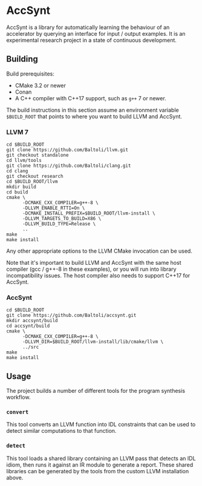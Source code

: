 # AccSynt

AccSynt is a library for automatically learning the behaviour of an accelerator
by querying an interface for input / output examples. It is an experimental
research project in a state of continuous development.

## Building

Build prerequisites:
* CMake 3.2 or newer
* Conan
* A C++ compiler with C++17 support, such as `g++` 7 or newer.

The build instructions in this section assume an environment variable
`$BUILD_ROOT` that points to where you want to build LLVM and AccSynt.

### LLVM 7

```
cd $BUILD_ROOT
git clone https://github.com/Baltoli/llvm.git
git checkout standalone
cd llvm/tools
git clone https://github.com/Baltoli/clang.git
cd clang
git checkout research
cd $BUILD_ROOT/llvm
mkdir build
cd build
cmake \
      -DCMAKE_CXX_COMPILER=g++-8 \
      -DLLVM_ENABLE_RTTI=On \
      -DCMAKE_INSTALL_PREFIX=$BUILD_ROOT/llvm-install \
      -DLLVM_TARGETS_TO_BUILD=X86 \
      -DLLVM_BUILD_TYPE=Release \
      ..
make
make install
```

Any other appropriate options to the LLVM CMake invocation can be used.

Note that it's important to build LLVM and AccSynt with the same host compiler (gcc / g++-8 in these examples), or you will run into library incompatibility issues. The host compiler also needs to support C++17 for AccSynt.

### AccSynt

```
cd $BUILD_ROOT
git clone https://github.com/Baltoli/accsynt.git
mkdir accsynt/build
cd accsynt/build
cmake \
      -DCMAKE_CXX_COMPILER=g++-8 \
      -DLLVM_DIR=$BUILD_ROOT/llvm-install/lib/cmake/llvm \
      ../src
make
make install
```

## Usage

The project builds a number of different tools for the program synthesis
workflow.

### `convert`

This tool converts an LLVM function into IDL constraints that can be used to
detect similar computations to that function.

### `detect`

This tool loads a shared library containing an LLVM pass that detects an IDL
idiom, then runs it against an IR module to generate a report. These shared
libraries can be generated by the tools from the custom LLVM installation above.
